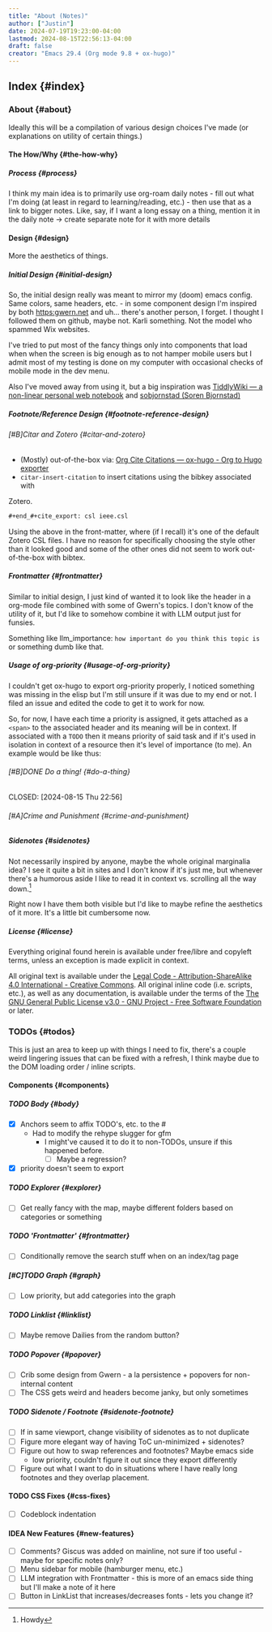 ```yaml
---
title: "About (Notes)"
author: ["Justin"]
date: 2024-07-19T19:23:00-04:00
lastmod: 2024-08-15T22:56:13-04:00
draft: false
creator: "Emacs 29.4 (Org mode 9.8 + ox-hugo)"
---
```


<div class="outline-1 jvc">

## Index {#index}

<div class="outline-2 jvc">

### About {#about}

Ideally this will be a compilation of various design choices I've made (or
explanations on utility of certain things.)

<div class="outline-3 jvc">

#### The How/Why {#the-how-why}

<div class="outline-4 jvc">

##### Process {#process}

I think my main idea is to primarily use org-roam daily notes - fill out what
I'm doing (at least in regard to learning/reading, etc.) - then use that as a
link to bigger notes. Like, say, if I want a long essay on a thing, mention it
in the daily note -&gt; create separate note for it with more details

</div>

</div>

<div class="outline-3 jvc">

#### Design {#design}

More the aesthetics of things.

<div class="outline-4 jvc">

##### Initial Design {#initial-design}

So, the initial design really was meant to mirror my (doom) emacs config. Same
colors, same headers, etc. - in some component design I'm inspired by both
<https:gwern.net> and uh... there's another person, I forget. I thought I followed
them on github, maybe not. Karli something. Not the model who spammed Wix
websites.

I've tried to put most of the fancy things only into components that load when
when the screen is big enough as to not hamper mobile users but I admit most of
my testing is done on my computer with occasional checks of mobile mode in the
dev menu.

Also I've moved away from using it, but a big inspiration was [TiddlyWiki — a
non-linear personal web notebook](https://tiddlywiki.com) and [sobjornstad (Soren Bjornstad)](https://github.com/sobjornstad)

</div>

<div class="outline-4 jvc">

##### Footnote/Reference Design {#footnote-reference-design}

<div class="outline-5 jvc">

###### <span class="org-priority priority-B">[#B]</span>Citar and Zotero {#citar-and-zotero}

- (Mostly) out-of-the-box via: [Org Cite Citations — ox-hugo - Org to Hugo exporter](https://ox-hugo.scripter.co/doc/org-cite-citations/)
- `citar-insert-citation` to insert citations using the bibkey associated with

Zotero.

```org
#+end_#+cite_export: csl ieee.csl
```

Using the above in the front-matter, where (if I recall) it's one of the default Zotero CSL
files. I have no reason for specifically choosing the style other than it
looked good and some of the other ones did not seem to work out-of-the-box with bibtex.

</div>

</div>

<div class="outline-4 jvc">

##### Frontmatter {#frontmatter}

Similar to initial design, I just kind of wanted it to look like the header in a
org-mode file combined with some of Gwern's topics. I don't know of the utility
of it, but I'd like to somehow combine it with LLM output just for funsies.

Something like llm_importance: `how important do you think this topic is` or
something dumb like that.

</div>

<div class="outline-4 jvc">

##### Usage of org-priority {#usage-of-org-priority}

I couldn't get ox-hugo to export org-priority properly, I noticed something was
missing in the elisp but I'm still unsure if it was due to my end or not. I
filed an issue and edited the code to get it to work for now.

So, for now, I have each time a priority is assigned, it gets attached as a
`<span>` to the associated header and its meaning will be in context. If
associated with a `TODO` then it means priority of said task and if it's used in
isolation in context of a resource then it's level of importance (to me). An
example would be like thus:

<div class="outline-5 jvc">

###### <span class="org-priority priority-B">[#B]</span><span class="org-todo done DONE">DONE</span> Do a thing! {#do-a-thing}

<p><span class="timestamp-wrapper"><span class="timestamp-kwd">CLOSED:</span> <span class="timestamp">[2024-08-15 Thu 22:56]</span></span></p>

</div>

<div class="outline-5 jvc">

###### <span class="org-priority priority-A">[#A]</span>Crime and Punishment {#crime-and-punishment}

</div>

</div>

<div class="outline-4 jvc">

##### Sidenotes {#sidenotes}

Not necessarily inspired by anyone, maybe the whole original marginalia idea? I
see it quite a bit in sites and I don't know if it's just me, but whenever
there's a humorous aside I like to read it in context vs. scrolling all the way
down.[^fn:1]

Right now I have them both visible but I'd like to maybe refine the aesthetics
of it more. It's a little bit cumbersome now.

</div>

<div class="outline-4 jvc">

##### License {#license}

Everything original found herein is available under free/libre and copyleft terms, unless an exception is made explicit in context.

All original text is available under the [Legal Code - Attribution-ShareAlike 4.0
International - Creative Commons](https://creativecommons.org/licenses/by-sa/4.0/legalcode). All original inline code (i.e. scripts, etc.),
as well as any documentation, is available under the terms of the [The GNU
General Public License v3.0 - GNU Project - Free Software Foundation](https://www.gnu.org/licenses/gpl-3.0.html) or later.

</div>

</div>

</div>

<div class="outline-2 jvc">

### TODOs {#todos}

This is just an area to keep up with things I need to fix, there's a couple
weird lingering issues that can be fixed with a refresh, I think maybe due to
the DOM loading order / inline scripts.

<div class="outline-3 jvc">

#### Components {#components}

<div class="outline-4 jvc">

##### <span class="org-todo todo TODO">TODO</span> Body {#body}

- [x] Anchors seem to affix TODO's, etc. to the #
  - Had to modify the rehype slugger for gfm
    - I might've caused it to do it to non-TODOs, unsure if this happened before.
      - [ ] Maybe a regression?
- [x] priority doesn't seem to export

</div>

<div class="outline-4 jvc">

##### <span class="org-todo todo TODO">TODO</span> Explorer {#explorer}

- [ ] Get really fancy with the map, maybe different folders based on
      categories or something

</div>

<div class="outline-4 jvc">

##### <span class="org-todo todo TODO">TODO</span> 'Frontmatter' {#frontmatter}

- [ ] Conditionally remove the search stuff when on an index/tag page

</div>

<div class="outline-4 jvc">

##### <span class="org-priority priority-C">[#C]</span><span class="org-todo todo TODO">TODO</span> Graph {#graph}

- [ ] Low priority, but add categories into the graph

</div>

<div class="outline-4 jvc">

##### <span class="org-todo todo TODO">TODO</span> Linklist {#linklist}

- [ ] Maybe remove Dailies from the random button?

</div>

<div class="outline-4 jvc">

##### <span class="org-todo todo TODO">TODO</span> Popover {#popover}

- [ ] Crib some design from Gwern - a la persistence + popovers for
      non-internal content
- [ ] The CSS gets weird and headers become janky, but only sometimes

</div>

<div class="outline-4 jvc">

##### <span class="org-todo todo TODO">TODO</span> Sidenote / Footnote {#sidenote-footnote}

- [ ] If in same viewport, change visibility of sidenotes as to not duplicate
- [ ] Figure more elegant way of having ToC un-minimized + sidenotes?
- [ ] Figure out how to swap references and footnotes? Maybe emacs side
  - low priority, couldn't figure it out since they export differently
- [ ] Figure out what I want to do in situations where I have really long
      footnotes and they overlap placement.

</div>

</div>

<div class="outline-3 jvc">

#### <span class="org-todo todo TODO">TODO</span> CSS Fixes {#css-fixes}

- [ ] Codeblock indentation

</div>

<div class="outline-3 jvc">

#### <span class="org-todo todo IDEA">IDEA</span> New Features {#new-features}

- [ ] Comments? Giscus was added on mainline, not sure if too useful - maybe
      for specific notes only?
- [ ] Menu sidebar for mobile (hamburger menu, etc.)
- [ ] LLM integration with Frontmatter - this is more of an emacs side thing
      but I'll make a note of it here
- [ ] Button in LinkList that increases/decreases fonts - lets you change it?

</div>

</div>

</div>

[^fn:1]: Howdy
